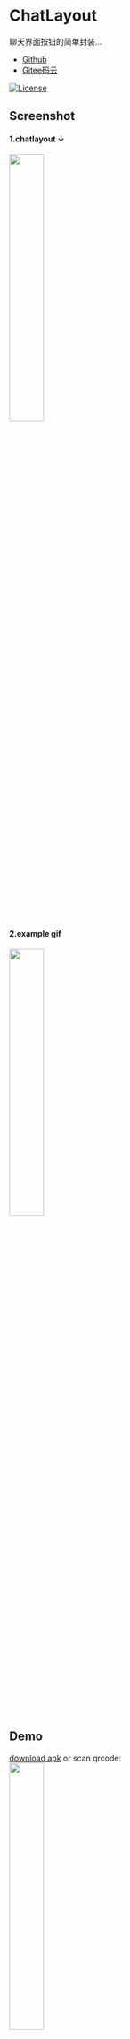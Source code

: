 # ChatLayout
聊天界面按钮的简单封装...
 <ul>
     <li><a href="https://github.com/actor20170211030627/ChatLayout">Github</a></li>
     <li><a href="https://gitee.com/actor2017/ChatLayout">Gitee码云</a></li>
 </ul>

[![License](https://img.shields.io/badge/license-Apache%202-green.svg)](https://www.apache.org/licenses/LICENSE-2.0)

## Screenshot
#### 1.chatlayout ↓
<img src="captures/chatlayout.png" width=35%></img>

#### 2.example gif
<img src="captures/example.gif" width=35%></img>

## Demo
<a href="https://github.com/actor20170211030627/ChatLayout/raw/master/app/build/outputs/apk/debug/app-debug.apk">download apk</a> or scan qrcode:  <br/>
<img src="captures/qrcode.png" width=35%></img>

## Usage
**1.** 在Application中初始化

    ChatLayoutKit.init(getApplication(), true);//初始化
    //初始化语音, 默认最大录音时长2分钟. 如果不用语音, 不用初始化
    AudioUtils.getInstance().init(null, null);

**2.** 布局文件中xml

    <!--1.其它布局有可能会有bug, 根部局建议用LinearLayout. (other root layout maybe bug)-->
    <LinearLayout xmlns:android="http://schemas.android.com/apk/res/android"
        xmlns:app="http://schemas.android.com/apk/res-auto"
        xmlns:tools="http://schemas.android.com/tools"
        android:layout_width="match_parent"
        android:layout_height="match_parent"
        android:orientation="vertical">
    
        <TextView
            android:id="@+id/tv_title"
            android:layout_width="match_parent"
            android:layout_height="?android:actionBarSize"
            android:background="@color/colorPrimary"
            android:gravity="center"
            android:text="Title"
            android:textColor="@color/white"
            android:textSize="18sp" />
    
        <FrameLayout
            android:layout_width="match_parent"
            android:layout_height="0dp"
            android:layout_weight="1">
    
            <!--2.聊天列表(Chat list)-->
            <android.support.v7.widget.RecyclerView
                android:id="@+id/rv_recyclerview"
                android:layout_width="match_parent"
                android:layout_height="match_parent"
                app:layoutManager="android.support.v7.widget.LinearLayoutManager"
                app:stackFromEnd="true"
                tools:listitem="@layout/item_chat_contact" />
    
            <!--3.按住说话(Hold To Talk)-->
            <com.actor.myandroidframework.widget.VoiceRecorderView
                android:id="@+id/voice_recorder"
                android:layout_width="200dp"
                android:layout_height="200dp"
                android:layout_gravity="center" />
        </FrameLayout>
    
        <!--4.-->
        <com.actor.chatlayout.ChatLayout
            android:id="@+id/cl_chatLayout"
            android:layout_width="match_parent"
            android:layout_height="wrap_content"
            app:clBtnSendBackground=""  //发送按钮背景(Send Button's background), 默认@drawable/selector_btn_send_for_chat_layout(default)
            app:clIvEmojiVisiable=""    //表情图片是否显示(emoji image visiable), 默认visible(default)
            app:clIvPlusVisiable=""     //⊕图片是否显示(⊕ image visiable), 默认visible(default)
            app:clIvVoiceVisiable="" /> //语音图片是否显示(voice image visiable), 默认visible(default)
    </LinearLayout>

**3.** Activity中

    private RecyclerView         recyclerview;
    private VoiceRecorderView    voiceRecorder;
    private ChatLayout           chatLayout;
    private ArrayList<ItemMore>  bottomViewDatas = new ArrayList<>();
    private ChatListAdapter      chatListAdapter;
    
    protected void onCreate(Bundle savedInstanceState) {
        ...
        //初始化"⊕更多"(init "more")
        for (int i = 0; i < 8; i++) {
            boolean flag = i % 2 == 0;
            int imgRes = flag? R.drawable.camera : R.drawable.picture;
            bottomViewDatas.add(new ItemMore(imgRes, "Item" + i));
        }
        
        chatLayout.init(recyclerview, voiceRecorder);
        
        MoreFragment moreFragment = MoreFragment.newInstance(4, 50, bottomViewDatas);
        moreFragment.setOnItemClickListener(new MoreFragment.OnItemClickListener() {//更多点击(click ⊕)
            @Override
            public void onItemClick(int position, ItemMore itemMore) {
                toast(itemMore.itemText);
            }
        });
        chatLayout.setBottomFragment(getSupportFragmentManager(), moreFragment);
        //set Tab1 Icon
		chatLayout.getTabLayout().getTabAt(1).setIcon(R.drawable.picture);

        chatLayout.setOnListener(new OnListener() {
            
            //点击了"发送"按钮(Send Button Click)
            @Override
            public void onBtnSendClick(EditText etMsg) {
                String msg = getText(etMsg);
				if (!TextUtils.isEmpty(msg)) {
				    etMsg.setText("");
				    chatListAdapter.addData(msg);
				    recyclerview.scrollToPosition(chatListAdapter.getItemCount() - 1);
				}
            }

            //点击了"表情"按钮, 你可以不重写这个方法(overrideAble)
            @Override
            public void onIvEmojiClick(ImageView ivEmoji) {
                toast("Emoji Click");
            }

            //点击了"⊕"按钮, 你可以不重写这个方法(overrideAble)
            @Override
            public void onIvPlusClick(ImageView ivPlus) {
                toast("Plus Click");
            }

            //没语音权限, 你可以不重写这个方法(no voice record permissions, overrideAble)
            @Override
            public void onNoPermission(String permission) {
                //可以调用默认处理方法. 你也可以不调用这个方法, 自己处理(call default request permission method, or deal by yourself)
                chatLayout.showPermissionDialog();
            }

            //录音成功, 你可以不重写这个方法(voice record success, overrideAble)
            @Override
            public void onVoiceRecordSuccess(@NonNull String audioPath, long durationMs) {
                toast(String.format(Locale.getDefault(), "audioPath=%s, durationMs=%d", audioPath, durationMs));
            }

            //录音失败, 你可以不重写这个方法(voice record failure, overrideAble)
            @Override
            public void onVoiceRecordError(Exception e) {
                e.printStackTrace();
            }

            //还可重写其它方法(you can override other methods ...)
            ...
        });
        chatListAdapter = new ChatListAdapter();
        rvRecyclerview.setAdapter(chatListAdapter);
    }

    @Override
    public void onBackPressed() {
        if (chatLayout.isBottomViewGone()) super.onBackPressed();
    }


## How to
To get a Git project into your build:

**Step 1.** Add the JitPack repository to your build file

Add it in your root build.gradle at the end of repositories:
<pre>
    allprojects {
        repositories {
            ...
            maven { url 'https://jitpack.io' }
        }
    }
</pre>


**Step 2.** Add the dependency, the last version:
[![](https://jitpack.io/v/actor20170211030627/ChatLayout.svg)](https://jitpack.io/#actor20170211030627/ChatLayout)

    android {
      ...
      compileOptions {
        sourceCompatibility JavaVersion.VERSION_1_8
        targetCompatibility JavaVersion.VERSION_1_8
      }
    }

    dependencies {
        implementation 'com.android.support:appcompat-v7:your_version'
        implementation 'com.android.support:recyclerview-v7:your_version'
        implementation 'com.android.support.constraint:constraint-layout:your_version'

        //https://github.com/actor20170211030627/MyAndroidFrameWork
        implementation 'com.github.actor20170211030627:MyAndroidFrameWork:1.3.4'

        //https://github.com/actor20170211030627/ChatLayout
        implementation 'com.github.actor20170211030627:ChatLayout:version'
    }

## Thanks
<ul>
    <li>keyboard from: <a href="https://github.com/604982372/InputConflict" target="_blank">604982372/InputConflict</a> </li>
    <li>emoji from: <a href="https://github.com/tencentyun/TIMSDK" target="_blank">tencentyun/TIMSDK</a></li>
</ul>

## License
 Apache 2.0.

